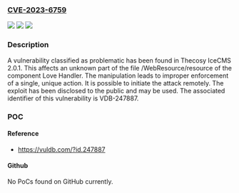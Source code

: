 ### [CVE-2023-6759](https://cve.mitre.org/cgi-bin/cvename.cgi?name=CVE-2023-6759)
![](https://img.shields.io/static/v1?label=Product&message=IceCMS&color=blue)
![](https://img.shields.io/static/v1?label=Version&message=%3D%202.0.1%20&color=brighgreen)
![](https://img.shields.io/static/v1?label=Vulnerability&message=CWE-837%20Improper%20Enforcement%20of%20a%20Single%2C%20Unique%20Action&color=brighgreen)

### Description

A vulnerability classified as problematic has been found in Thecosy IceCMS 2.0.1. This affects an unknown part of the file /WebResource/resource of the component Love Handler. The manipulation leads to improper enforcement of a single, unique action. It is possible to initiate the attack remotely. The exploit has been disclosed to the public and may be used. The associated identifier of this vulnerability is VDB-247887.

### POC

#### Reference
- https://vuldb.com/?id.247887

#### Github
No PoCs found on GitHub currently.

